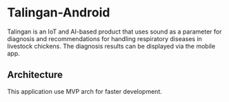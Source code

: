 # Talingan-Android
Talingan is an IoT and AI-based product that uses sound as a parameter for diagnosis and recommendations for handling respiratory diseases in livestock chickens. The diagnosis results can be displayed via the mobile app.

## Architecture
This application use MVP arch for faster development.
